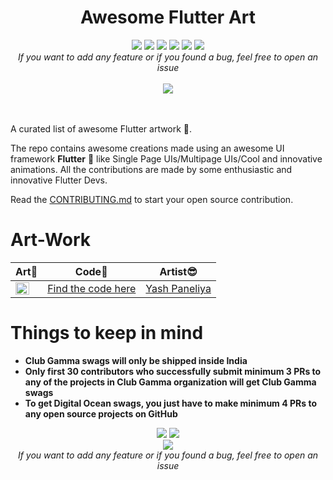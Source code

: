 <h1 align="center">Awesome Flutter Art</h1>
<div align="center">  
<a href="https://github.com/clubgamma/Awesome-Flutter-Art/stargazers"><img src="https://img.shields.io/github/stars/rudrabarad/Medi-Consult?style=flat"/></a>
<a href="https://github.com/clubgamma/Awesome-Flutter-Art/network/members"><img src="https://img.shields.io/github/forks/rudrabarad/Medi-Consult?style=flat"/></a>
<a href="https://github.com/clubgamma/Awesome-Flutter-Art/pulls"><img src="https://img.shields.io/github/issues-pr/rudrabarad/Medi-Consult?style=flat?color=yellow"/></a>
<a href="https://github.com/clubgamma/Awesome-Flutter-Art/issues"><img src="https://img.shields.io/github/issues/rudrabarad/Medi-Consult?style=flat"/></a>
<a href="https://github.com/clubgamma/Awesome-Flutter-Art/graphs/contributors"><img src="https://img.shields.io/github/contributors/rudrabarad/Medi-Consult?color=orange"/></a>
<a href="https://github.com/clubgamma/Awesome-Flutter-Art/blob/master/LICENSE"><img src="https://img.shields.io/github/license/rudrabarad/Medi-Consult?color=1abc9c"/></a>
<br>
<i>If you want to add any feature or if you found a bug, feel free to open an issue</i><br><br>
<a href="https://github.com/clubgamma/Awesome-Flutter-Art/issues/new"><img src="https://img.shields.io/badge/Query-Ask_Us_Anything-red"/></a>
<br><br><br>
</div>

A curated list of awesome Flutter artwork 🤩. 

The repo contains awesome creations made using an awesome UI framework **Flutter** 💙 like Single Page UIs/Multipage UIs/Cool and innovative animations. All the contributions are made by some enthusiastic and innovative Flutter Devs.

Read the [CONTRIBUTING.md](https://github.com/clubgamma/Awesome-Flutter-Art/blob/master/CONTRIBUTING.md) to start your open source contribution.

# Art-Work

| Art💖 | Code📃 | Artist😎 |
|---|---|---|
| <img src="https://github.com/clubgamma/Awesome-Flutter-Art/blob/master/yashpaneliya/dash2.JPG" width=80% height=60%> | [Find the code here](https://github.com/clubgamma/Awesome-Flutter-Art/blob/master/yashpaneliya/main.dart) | [Yash Paneliya](https://github.com/yashpaneliya) |


# Things to keep in mind

  - **Club Gamma swags will only be shipped inside India**
  - **Only first 30 contributors who successfully submit minimum 3 PRs to any of the projects in Club Gamma organization will get Club Gamma swags**
  - **To get Digital Ocean swags, you just have to make minimum 4 PRs to any open source projects on GitHub**
  
<div align="center">  
  
![](https://img.shields.io/badge/Star-If_Liked-%23FF0000.svg?&style=flat&logoColor=white&color=white)
![](https://img.shields.io/badge/Fork-If_you_found_interesting-%23FF0000.svg?&style=flat&logoColor=white&color=white)<br>
<a href="https://github.com/clubgamma/Awesome-Flutter-Art/issues/new"><img src="https://img.shields.io/badge/Query-Ask_Me_Anything-blue"/></a><br>
<i>If you want to add any feature or if you found a bug, feel free to open an issue</i><br><br>
</div>
